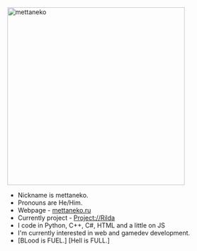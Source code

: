 <img src="" alt="mettaneko" width="400"/> 

- Nickname is mettaneko.
- Pronouns are He/Him.
- Webpage - [mettaneko.ru](https://mettaneko.ru)
- Currently project - [Project://Rilda](https://rilda.mettaneko.ru)
- I code in Python, C++, C#, HTML and a little on JS
- I'm currently interested in web and gamedev development.
- [BLood is FUEL.] [Hell is FULL.]
